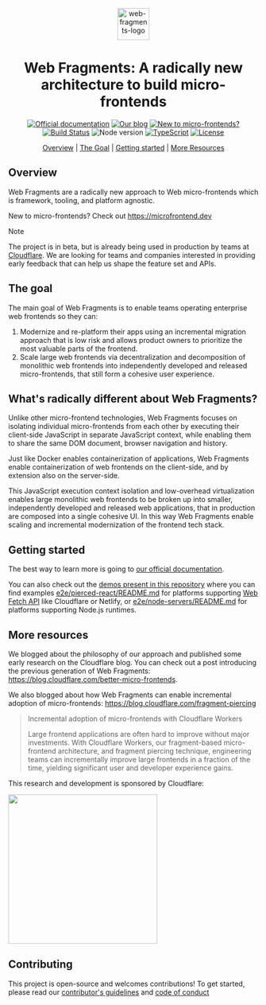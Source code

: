 <!-- prettier-ignore -->
<div align="center">

<img src="./docs/src/assets/favicons/favicon.svg" alt="web-fragments-logo" align="center" height="64" />

# Web Fragments: A radically new architecture to build micro-frontends

[![Official documentation](https://img.shields.io/badge/Official%20Docs-8A2BE2?style=flat-square)](https://web-fragments.dev/)
[![Our blog](https://img.shields.io/badge/Blog%20post-F28021?style=flat-square&logo=cloudflare&logoColor=white)](https://blog.cloudflare.com/better-micro-frontends)
[![New to micro-frontends?](https://img.shields.io/badge/Microfrontend.dev-2F80ED?style=flat-square)](https://microfrontend.dev)
[![Build Status](https://img.shields.io/github/actions/workflow/status/web-fragments/web-fragments/release.yml?style=flat-square&label=Release%20Status)](https://github.com/web-fragments/web-fragments/actions)
![Node version](https://img.shields.io/badge/Node.js->=20-3c873a?style=flat-square)
[![TypeScript](https://img.shields.io/badge/TypeScript-blue?style=flat-square&logo=typescript&logoColor=white)](https://www.typescriptlang.org)
[![License](https://img.shields.io/badge/License-MIT-white?style=flat-square)](LICENSE)

[Overview](#overview) | [The Goal](#the-goal) | [Getting started](#getting-started) | [More Resources](#more-resources)

</div>

## Overview

Web Fragments are a radically new approach to Web micro-frontends which is framework, tooling, and platform agnostic.

New to micro-frontends? Check out https://microfrontend.dev

> [!NOTE]
> The project is in beta, but is already being used in production by teams at [Cloudflare](https://www.cloudflare.com/).
> We are looking for teams and companies interested in providing early feedback that can help us shape the feature set and APIs.

## The goal

The main goal of Web Fragments is to enable teams operating enterprise web frontends so they can:

1. Modernize and re-platform their apps using an incremental migration approach that is low risk and allows product owners to prioritize the most valuable parts of the frontend.
2. Scale large web frontends via decentralization and decomposition of monolithic web frontends into independently developed and released micro-frontends, that still form a cohesive user experience.

## What's radically different about Web Fragments?

Unlike other micro-frontend technologies, Web Fragments focuses on isolating individual micro-frontends from each other by executing their client-side JavaScript in separate JavaScript context, while enabling them to share the same DOM document, browser navigation and history.

Just like Docker enables containerization of applications, Web Fragments enable containerization of web frontends on the client-side, and by extension also on the server-side.

This JavaScript execution context isolation and low-overhead virtualization enables large monolithic web frontends to be broken up into smaller, independently developed and released web applications, that in production are composed into a single cohesive UI.
In this way Web Fragments enable scaling and incremental modernization of the frontend tech stack.

## Getting started

The best way to learn more is going to [our official documentation](https://web-fragments.dev/documentation/getting-started/).

You can also check out the [demos present in this repository](./e2e/) where you can find examples [e2e/pierced-react/README.md](./e2e/pierced-react/README.md) for platforms supporting [Web Fetch API](https://developer.mozilla.org/docs/Web/API/Fetch_API) like Cloudflare or Netlify, or [e2e/node-servers/README.md](./e2e/node-servers/README.md) for platforms supporting Node.js runtimes.

## More resources

We blogged about the philosophy of our approach and published some early research on the Cloudflare blog. You can check out a post introducing the previous generation of Web Fragments: https://blog.cloudflare.com/better-micro-frontends.

We also blogged about how Web Fragments can enable incremental adoption of micro-frontends: https://blog.cloudflare.com/fragment-piercing

> Incremental adoption of micro-frontends with Cloudflare Workers
>
> Large frontend applications are often hard to improve without major investments. With Cloudflare Workers, our fragment-based micro-frontend architecture, and fragment piercing technique, engineering teams can incrementally improve large frontends in a fraction of the time, yielding significant user and developer experience gains.

This research and development is sponsored by Cloudflare:

<img src="https://github.com/user-attachments/assets/daee5d2d-174d-4679-80d5-29cc3b38a903" data-canonical-src="https://github.com/user-attachments/assets/daee5d2d-174d-4679-80d5-29cc3b38a903" width="300" />

## Contributing

This project is open-source and welcomes contributions! To get started, please read our [contributor's guidelines](./CONTRIBUTING.md) and [code of conduct](./CODE_OF_CONDUCT.md)
